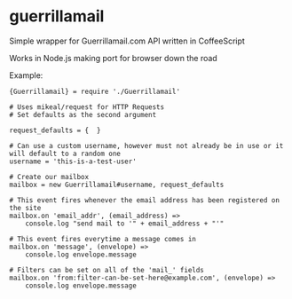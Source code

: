 guerrillamail
=============

Simple wrapper for Guerrillamail.com API written in CoffeeScript

Works in Node.js making port for browser down the road

Example:

	{Guerrillamail} = require './Guerrillamail'

	# Uses mikeal/request for HTTP Requests
	# Set defaults as the second argument

	request_defaults = {  }

	# Can use a custom username, however must not already be in use or it will default to a random one
	username = 'this-is-a-test-user'

	# Create our mailbox
	mailbox = new Guerrillamail#username, request_defaults

	# This event fires whenever the email address has been registered on the site
	mailbox.on 'email_addr', (email_address) =>
		console.log "send mail to '" + email_address + "'"

	# This event fires everytime a message comes in
	mailbox.on 'message', (envelope) =>
		console.log envelope.message

	# Filters can be set on all of the 'mail_' fields
	mailbox.on 'from:filter-can-be-set-here@example.com', (envelope) =>
		console.log envelope.message